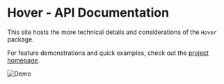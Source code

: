 # Hover - API Documentation

This site hosts the more technical details and considerations of the `Hover` package.

For feature demonstrations and quick examples, check out the [project homepage](https://github.com/phurwicz/hover).

![Demo](images/app-linked-annotator.gif)
